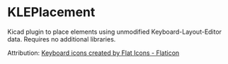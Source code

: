 # KLEPlacement

Kicad plugin to place elements using unmodified Keyboard-Layout-Editor data. Requires no additional libraries.


Attribution: <a href="https://www.flaticon.com/free-icons/keyboard" title="keyboard icons">Keyboard icons created by Flat Icons - Flaticon</a>